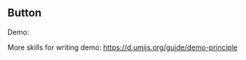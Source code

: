 ## Button

Demo:

<code src="./demo/Base"></code>

More skills for writing demo: https://d.umijs.org/guide/demo-principle
